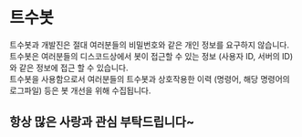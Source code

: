 # 트수봇

트수봇과 개발진은 절대 여러분들의 비밀번호와 같은 개인 정보를 요구하지 않습니다.   
트수봇은 여러분들의 디스코드상에서 봇이 접근할 수 있는 정보 (사용자 ID, 서버의 ID) 와 같은 정보에 접근 할 수 있습니다.   
트수봇을 사용함으로서 여러분들의 트수봇과 상호작용한 이력 (명령어, 해당 명령어의 로그파일) 등은 봇 개선을 위해 수집됩니다.  

## 항상 많은 사랑과 관심 부탁드립니다~

